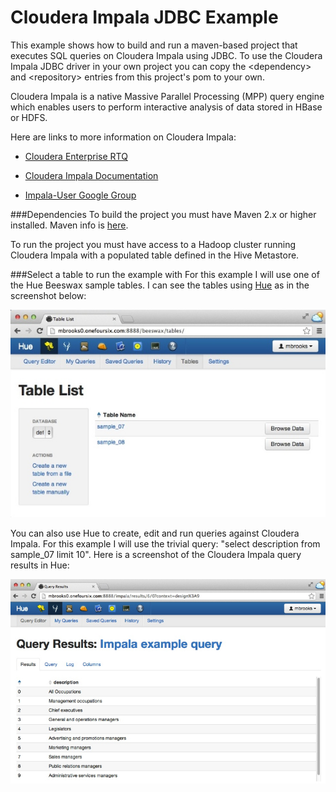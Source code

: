 Cloudera Impala JDBC Example
============================

This example shows how to build and run a maven-based project that executes SQL queries on Cloudera Impala using JDBC.  To use the Cloudera Impala JDBC driver in your own project you can copy the \<dependency\> and \<repository> entries from this project's pom to your own.

Cloudera Impala is a native Massive Parallel Processing (MPP) query engine which enables users to perform interactive analysis of data stored in HBase or HDFS. 

Here are links to more information on Cloudera Impala:

- [Cloudera Enterprise RTQ](http://www.cloudera.com/content/cloudera/en/products/cloudera-enterprise-core/cloudera-enterprise-RTQ.html) 

- [Cloudera Impala Documentation](http://www.cloudera.com/content/support/en/documentation/cloudera-impala/cloudera-impala-documentation-v1-latest.html)

- [Impala-User Google Group](https://groups.google.com/a/cloudera.org/forum/?fromgroups#!forum/impala-user)

###Dependencies
To build the project you must have Maven 2.x or higher installed.  Maven info is [here](http://maven.apache.org).

To run the project you must have access to a Hadoop cluster running Cloudera Impala with a populated table defined in the Hive Metastore.


###Select a table to run the example with
For this example I will use one of the Hue Beeswax sample tables.  I can see the tables using [Hue](http://gethue.com) as in the screenshot below:  


![Hue Table List](images/HueTableList.jpg)


You can also use Hue to create, edit and run queries against Cloudera Impala.  For this example I will use the trivial query:  "select description from sample_07 limit 10". Here is a screenshot of the Cloudera Impala query results in Hue:

![Hue Impala Query](images/HueImpalaQuery.jpg)
